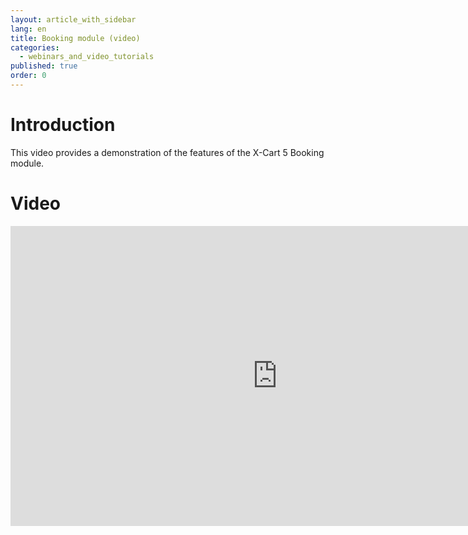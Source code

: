 ```yaml
---
layout: article_with_sidebar
lang: en
title: Booking module (video)
categories:
  - webinars_and_video_tutorials
published: true
order: 0
---
```




# Introduction

This video provides a demonstration of the features of the X-Cart 5 Booking module. 

# Video

<iframe class="youtube-player" type="text/html" style="width: 853px; height: 480px" src="http://www.youtube.com/embed/lygMmWqHIN4" frameborder="0"></iframe>
